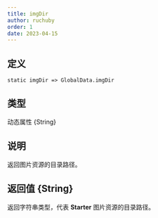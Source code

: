 ```yaml
---
title: imgDir
author: ruchuby
order: 1
date: 2023-04-15
---
```


## 定义

```ahk
static imgDir => GlobalData.imgDir
```

## 类型

动态属性 \{String\}

## 说明

返回图片资源的目录路径。

## 返回值 {String}

返回字符串类型，代表 **Starter** 图片资源的目录路径。